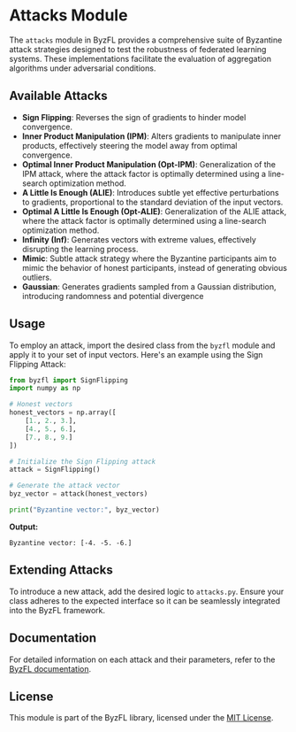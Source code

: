 # Attacks Module

The `attacks` module in ByzFL provides a comprehensive suite of Byzantine attack strategies designed to test the robustness of federated learning systems. These implementations facilitate the evaluation of aggregation algorithms under adversarial conditions.

## Available Attacks

- **Sign Flipping**: Reverses the sign of gradients to hinder model convergence.
- **Inner Product Manipulation (IPM)**: Alters gradients to manipulate inner products, effectively steering the model away from optimal convergence.
- **Optimal Inner Product Manipulation (Opt-IPM)**: Generalization of the IPM attack, where the attack factor is optimally determined using a line-search optimization method.
- **A Little Is Enough (ALIE)**: Introduces subtle yet effective perturbations to gradients, proportional to the standard deviation of the input vectors.
- **Optimal A Little Is Enough (Opt-ALIE)**: Generalization of the ALIE attack, where the attack factor is optimally determined using a line-search optimization method.
- **Infinity (Inf)**: Generates vectors with extreme values, effectively disrupting the learning process.
- **Mimic**: Subtle attack strategy where the Byzantine participants aim to mimic the behavior of honest participants, instead of generating obvious outliers.
- **Gaussian**: Generates gradients sampled from a Gaussian distribution, introducing randomness and potential divergence

## Usage

To employ an attack, import the desired class from the `byzfl` module and apply it to your set of input vectors. Here's an example using the Sign Flipping Attack:

```python
from byzfl import SignFlipping
import numpy as np

# Honest vectors
honest_vectors = np.array([
    [1., 2., 3.],
    [4., 5., 6.],
    [7., 8., 9.]
])

# Initialize the Sign Flipping attack
attack = SignFlipping()

# Generate the attack vector
byz_vector = attack(honest_vectors)

print("Byzantine vector:", byz_vector)
```

**Output:**

```
Byzantine vector: [-4. -5. -6.]
```

## Extending Attacks

To introduce a new attack, add the desired logic to `attacks.py`. Ensure your class adheres to the expected interface so it can be seamlessly integrated into the ByzFL framework.

## Documentation

For detailed information on each attack and their parameters, refer to the [ByzFL documentation](https://byzfl.epfl.ch/).

## License

This module is part of the ByzFL library, licensed under the [MIT License](https://github.com/LPD-EPFL/byzfl/blob/main/LICENSE.txt).
